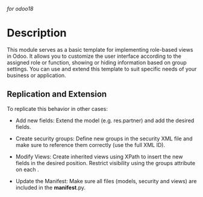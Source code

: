 *for odoo18*
# Description
This module serves as a basic template for implementing role-based views in Odoo. It allows you to customize the user interface according to the assigned role or function, showing or hiding information based on group settings. You can use and extend this template to suit specific needs of your business or application.

## Replication and Extension
To replicate this behavior in other cases:

- Add new fields:
Extend the model (e.g. res.partner) and add the desired fields.

- Create security groups:
Define new groups in the security XML file and make sure to reference them correctly (use the full XML ID).

- Modify Views:
Create inherited views using XPath to insert the new fields in the desired position. Restrict visibility using the groups attribute on each <field>.

- Update the Manifest:
Make sure all files (models, security and views) are included in the __manifest__.py.